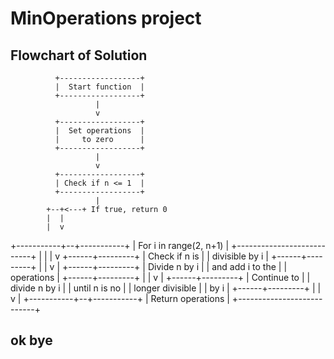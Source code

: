 # MinOperations project

## Flowchart of Solution
              +------------------+
              |  Start function  |
              +------------------+
                       |
                       v
              +------------------+
              |  Set operations  |
              |     to zero      |
              +------------------+
                       |
                       v
              +------------------+
              | Check if n <= 1  |
              +------------------+
                       |
            +--+<---+ If true, return 0
            |  |
            |  v
+-----------+--+-----------+
|   For i in range(2, n+1)  |
+---------------------------+
            |  |
            |  v
     +------+---------+
     | Check if n is   |
     | divisible by i  |
     +------+---------+
            |  |
            v  |
     +------+---------+
     | Divide n by i    |
     | and add i to the |
     | operations       |
     +------+---------+
            |  |
            v  |
     +------+---------+
     | Continue to      |
     | divide n by i    |
     | until n is no    |
     | longer divisible |
     | by i             |
     +------+---------+
            |  |
            v  |
+-----------+--+-----------+
| Return operations        |
+---------------------------+

## ok bye
